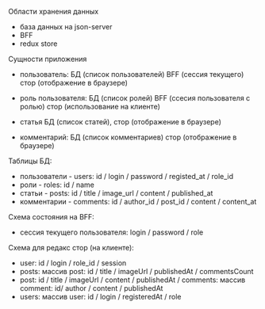 Области хранения данных

- база данных на json-server
- BFF
- redux store

Сущности приложения

- пользователь: БД (список пользователей) BFF (сессия текущего) стор (отображение в браузере)

- роль пользователя: БД (список ролей) BFF (ссесия пользователя с ролью) стор (использование на клиенте)

- статья БД (список статей), стор (отображение в браузере)

- комментарий: БД (список комментариев) стор (отображение в браузере)

Таблицы БД:

- пользователи - users: id / login / password / registed_at / role_id
- роли - roles: id / name
- статьи - posts: id / title / image_url / content / published_at
- комментарии - comments: id / author_id / post_id / content / content_at

Схема состояния на BFF:

- сессия текущего пользователя: login / password / role

Схема для редакс стор (на клиенте):

- user: id / login / role_id / session
- posts: массив post: id / title / imageUrl / publishedAt / commentsCount
- post: id / title / imageUrl / content / publishedAt / comments: массив comment: id/ author / content / publishedAt
- users: массив user: id / login / registeredAt / role
